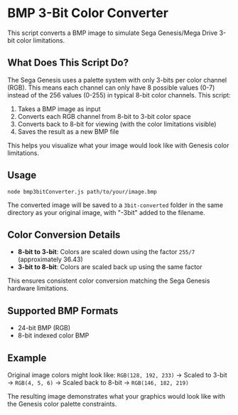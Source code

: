 # BMP 3-Bit Color Converter

This script converts a BMP image to simulate Sega Genesis/Mega Drive 3-bit color limitations.

## What Does This Script Do?

The Sega Genesis uses a palette system with only 3-bits per color channel (RGB). This means each
channel can only have 8 possible values (0-7) instead of the 256 values (0-255) in typical 8-bit
color channels. This script:

1. Takes a BMP image as input
2. Converts each RGB channel from 8-bit to 3-bit color space
3. Converts back to 8-bit for viewing (with the color limitations visible)
4. Saves the result as a new BMP file

This helps you visualize what your image would look like with Genesis color limitations.

## Usage

```
node bmp3bitConverter.js path/to/your/image.bmp
```

The converted image will be saved to a `3bit-converted` folder in the same directory as your
original image, with "-3bit" added to the filename.

## Color Conversion Details

- **8-bit to 3-bit**: Colors are scaled down using the factor `255/7` (approximately 36.43)
- **3-bit to 8-bit**: Colors are scaled back up using the same factor

This ensures consistent color conversion matching the Sega Genesis hardware limitations.

## Supported BMP Formats

- 24-bit BMP (RGB)
- 8-bit indexed color BMP

## Example

Original image colors might look like:
`RGB(128, 192, 233)` → Scaled to 3-bit → `RGB(4, 5, 6)` → Scaled back to 8-bit → `RGB(146, 182, 219)`

The resulting image demonstrates what your graphics would look like with the Genesis color palette
constraints.
